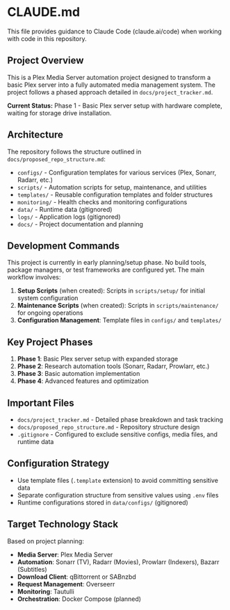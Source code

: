 # CLAUDE.md

This file provides guidance to Claude Code (claude.ai/code) when working with code in this repository.

## Project Overview

This is a Plex Media Server automation project designed to transform a basic Plex server into a fully automated media management system. The project follows a phased approach detailed in `docs/project_tracker.md`.

**Current Status:** Phase 1 - Basic Plex server setup with hardware complete, waiting for storage drive installation.

## Architecture

The repository follows the structure outlined in `docs/proposed_repo_structure.md`:

- `configs/` - Configuration templates for various services (Plex, Sonarr, Radarr, etc.)
- `scripts/` - Automation scripts for setup, maintenance, and utilities
- `templates/` - Reusable configuration templates and folder structures
- `monitoring/` - Health checks and monitoring configurations
- `data/` - Runtime data (gitignored)
- `logs/` - Application logs (gitignored)
- `docs/` - Project documentation and planning

## Development Commands

This project is currently in early planning/setup phase. No build tools, package managers, or test frameworks are configured yet. The main workflow involves:

1. **Setup Scripts** (when created): Scripts in `scripts/setup/` for initial system configuration
2. **Maintenance Scripts** (when created): Scripts in `scripts/maintenance/` for ongoing operations
3. **Configuration Management**: Template files in `configs/` and `templates/`

## Key Project Phases

1. **Phase 1**: Basic Plex server setup with expanded storage
2. **Phase 2**: Research automation tools (Sonarr, Radarr, Prowlarr, etc.)
3. **Phase 3**: Basic automation implementation
4. **Phase 4**: Advanced features and optimization

## Important Files

- `docs/project_tracker.md` - Detailed phase breakdown and task tracking
- `docs/proposed_repo_structure.md` - Repository structure design
- `.gitignore` - Configured to exclude sensitive configs, media files, and runtime data

## Configuration Strategy

- Use template files (`.template` extension) to avoid committing sensitive data
- Separate configuration structure from sensitive values using `.env` files
- Runtime configurations stored in `data/configs/` (gitignored)

## Target Technology Stack

Based on project planning:
- **Media Server**: Plex Media Server
- **Automation**: Sonarr (TV), Radarr (Movies), Prowlarr (Indexers), Bazarr (Subtitles)
- **Download Client**: qBittorrent or SABnzbd
- **Request Management**: Overseerr
- **Monitoring**: Tautulli
- **Orchestration**: Docker Compose (planned)